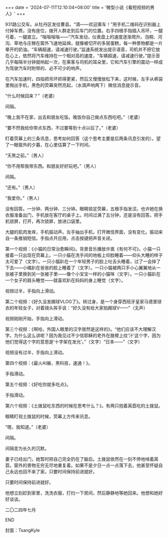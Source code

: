 +++
date = '2024-07-11T12:10:04+08:00'
title = '微型小说《看短视频的男人》'
+++

931路公交车。从牡丹区发往曹县。“滴——欢迎乘车！”用手机二维码在识别器上付掉车费。没有座位，拨开人群走到后车门的位置。右手四根手指插入吊环，一腿弓着，一腿直立。“嗡嗡嗡嗡——”汽车发动，仪表盘上的速度逐渐爬升。泡桐、河沟、草地与庄稼在窗外飞速地延绵，就像被切开的多层蛋糕，每一种景物都是一片晕开的奶油。“车辆超速，请减速行驶。”监速系统发出提示语音，司机并不把它放在心上，依然将汽车维持在一个相对高的速度，“车辆超速，请减速行驶。”提示音几乎每隔半分钟就响起一次，在乘客与司机的耳朵里，它和汽车引擎的震动一样成为驾驶汽车时附带的、必不可少的响声。



在汽车加速时，四指把吊环抓得更紧，然后又慢慢放松下来，这时候，左手从裤袋里掏出手机，黑色的荧幕突然亮起，（水滴声响两下）微信消息提示音。

“什么时候回来？”（老婆）

间隔。

“晚上我不在家，出去和朋友吃饭。晚饭你自己做点东西吃吧。”（老婆）

“要不然我给你带点东西，不过要等到十点以后了。”（老婆）

盯着荧幕上的三条讯息，思考如何回答（这个思考主要是后两条讯息引发的）。望了一眼窗外的夕暮，在心里估算了一下时间。

“天黑之前。”（男人）

“你不用帮我带东西。和朋友好好玩吧。”（男人）

间隔。

“还有。”（男人）

“我爱你。”（男人）

没有回答。一分钟、两分钟、三分钟。眼睛锁定荧幕，五根手指发涩。也许她在换衣服准备出门，手机放在客厅的桌子上。时间过满了五分钟，还是没有回答。把手机锁屏，打开，再次锁屏，放进口袋里。



大腿的肌肉发痒，手机振动声。左手抽出手机，打开微信界面，没有变化。振动来自一条推销短信。手指点开应用，点击按键把声音关闭。

第一个视频：《小猫的日常治愈瞬间》。背景音乐播放许嵩《有何不可》。小猫一只接着一只出现在荧幕上。一只小猫在洗手间的地板上仰脸睡着——仰头大睡的样子太可爱了（文字）。一只小猫趴在一个年轻男子的脸上吐舌头睡着，过了一会摔了下去——小橘趴在爸爸的脸上睡着了（文字）。一只小猫被两只手小心翼翼地从一张被子里换到另一张被子里——像个小宝宝一样的小猫咪（文字）。一只小猫趴在一个女子的肩头睡觉——就喜欢趴在妈妈的身上睡觉（文字）。

视频过半，手指向上滑动。

第二个视频：《好久没发踢球VLOG了》。转过身，是一个身穿西班牙皇家马德里球衣的年轻女子，对着镜头挥手说：“好久没有给大家拍踢球V——”（无声）

视频刚刚开始，手指向上滑动。

第三个视频：《啊哈，外国人眼里的汉字居然是这样的》。“他们应该不大理解汉字。为什么这么讲呢？因为我见过不少信耶稣的老外在胳臂上纹‘汁’这个字，因为他们觉得这个字的意思是‘十字架在发光’。”（文字）“日本——”（文字）

视频没有过半，手指向上滑动。

第四个视频：《最火AI展，黑科技，速通！》。

手指滑动。

第五个视频：《好吃你就多吃点》。

手指滑动。

第六个视频：《土拨鼠吃东西的时候在思考什么？》。有两只抱着莴苣吃的土拨鼠。



眼睛盯视土拨鼠的时候，荧幕上方传来讯息。

“嗯，我知道。”（老婆）

间隔。

间隔变为长久的沉默。

妻子已经出门，她暂时把自己完全扔在了脑后。土拨鼠依然在一刻不停地啃着莴苣。窗外的景物无穷无尽地重复着。如果不是夕日一点一点落下去，他甚至怀疑自己永远也回不来了家。只要时间保持前进就好。

只要时间保持前进就好。



他想立刻赶到家里，洗洗衣服，打扫一下房间，然后静静地等她回来。他想和她好好谈谈。

二〇二四年七月

END

封面：TsangKyle



